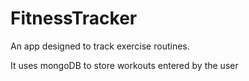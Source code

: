 # FitnessTracker

An app designed to track exercise routines.

It uses mongoDB to store workouts entered by the user